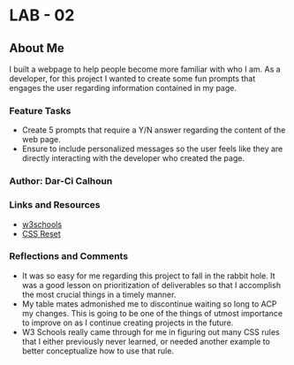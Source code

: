 # LAB - 02

## About Me

I built a webpage to help people become more familiar with who I am. As a developer, for this project I wanted to create some fun prompts that engages the user regarding information contained in my page.

### Feature Tasks
* Create 5 prompts that require a Y/N answer regarding the content of the web page.
* Ensure to include personalized messages so the user feels like they are directly interacting with the developer who created the page.

### Author: Dar-Ci Calhoun

### Links and Resources
* [w3schools](https://www.w3schools.com)
* [CSS Reset](https://meyerweb.com/eric/tools/css/reset/)

### Reflections and Comments

* It was so easy for me regarding this project to fall in the rabbit hole. It was a good lesson on prioritization of deliverables so that I accomplish the most crucial things in a timely manner.
* My table mates admonished me to discontinue waiting so long to ACP my changes. This is going to be one of the things of utmost importance to improve on as I continue creating projects in the future.
* W3 Schools really came through for me in figuring out many CSS rules that I either previously never learned, or needed another example to better conceptualize how to use that rule.
